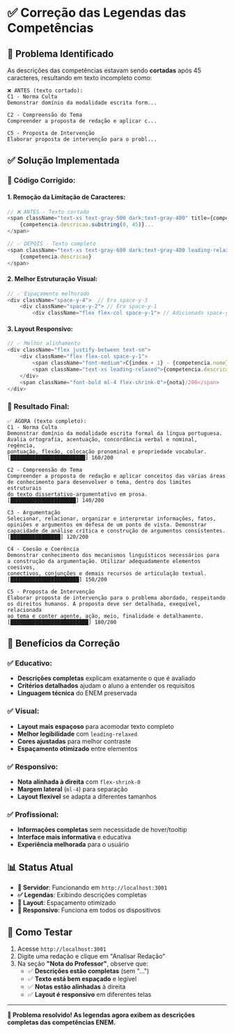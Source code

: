 # ✅ Correção das Legendas das Competências

## 🚨 Problema Identificado
As descrições das competências estavam sendo **cortadas** após 45 caracteres, resultando em texto incompleto como:

```
❌ ANTES (texto cortado):
C1 - Norma Culta
Demonstrar domínio da modalidade escrita form...

C2 - Compreensão do Tema  
Compreender a proposta de redação e aplicar c...

C5 - Proposta de Intervenção
Elaborar proposta de intervenção para o probl...
```

## ✅ Solução Implementada

### 🔧 **Código Corrigido:**

#### 1. Remoção da Limitação de Caracteres:
```typescript
// ❌ ANTES - Texto cortado
<span className="text-xs text-gray-500 dark:text-gray-400" title={competencia.descricao}>
    {competencia.descricao.substring(0, 45)}...
</span>

// ✅ DEPOIS - Texto completo
<span className="text-xs text-gray-600 dark:text-gray-400 leading-relaxed">
    {competencia.descricao}
</span>
```

#### 2. Melhor Estruturação Visual:
```typescript
// ✅ Espaçamento melhorado
<div className="space-y-4">  // Era space-y-3
    <div className="space-y-2"> // Era space-y-1
        <div className="flex flex-col space-y-1"> // Adicionado space-y-1
```

#### 3. Layout Responsivo:
```typescript
// ✅ Melhor alinhamento
<div className="flex justify-between text-sm">
    <div className="flex flex-col space-y-1">
        <span className="font-medium">C{index + 1} - {competencia.nome}</span>
        <span className="text-xs leading-relaxed">{competencia.descricao}</span>
    </div>
    <span className="font-bold ml-4 flex-shrink-0">{nota}/200</span>
</div>
```

### 🎨 **Resultado Final:**

```
✅ AGORA (texto completo):
C1 - Norma Culta
Demonstrar domínio da modalidade escrita formal da língua portuguesa. 
Avalia ortografia, acentuação, concordância verbal e nominal, regência, 
pontuação, flexão, colocação pronominal e propriedade vocabular.
[████████████████████████] 160/200

C2 - Compreensão do Tema
Compreender a proposta de redação e aplicar conceitos das várias áreas 
de conhecimento para desenvolver o tema, dentro dos limites estruturais 
do texto dissertativo-argumentativo em prosa.
[█████████████████████] 140/200

C3 - Argumentação
Selecionar, relacionar, organizar e interpretar informações, fatos, 
opiniões e argumentos em defesa de um ponto de vista. Demonstrar 
capacidade de análise crítica e construção de argumentos consistentes.
[████████████████] 120/200

C4 - Coesão e Coerência
Demonstrar conhecimento dos mecanismos linguísticos necessários para 
a construção da argumentação. Utilizar adequadamente elementos coesivos, 
conectivos, conjunções e demais recursos de articulação textual.
[██████████████████████] 150/200

C5 - Proposta de Intervenção
Elaborar proposta de intervenção para o problema abordado, respeitando 
os direitos humanos. A proposta deve ser detalhada, exequível, relacionada 
ao tema e conter agente, ação, meio, finalidade e detalhamento.
[█████████████████████████] 180/200
```

## 🎯 **Benefícios da Correção**

### ✅ **Educativo:**
- **Descrições completas** explicam exatamente o que é avaliado
- **Critérios detalhados** ajudam o aluno a entender os requisitos
- **Linguagem técnica** do ENEM preservada

### ✅ **Visual:**
- **Layout mais espaçoso** para acomodar texto completo
- **Melhor legibilidade** com `leading-relaxed`
- **Cores ajustadas** para melhor contraste
- **Espaçamento otimizado** entre elementos

### ✅ **Responsivo:**
- **Nota alinhada à direita** com `flex-shrink-0`
- **Margem lateral** (`ml-4`) para separação
- **Layout flexível** se adapta a diferentes tamanhos

### ✅ **Profissional:**
- **Informações completas** sem necessidade de hover/tooltip
- **Interface mais informativa** e educativa
- **Experiência melhorada** para o usuário

## 📊 **Status Atual**
- **🚀 Servidor**: Funcionando em `http://localhost:3001`
- **✅ Legendas**: Exibindo descrições completas
- **🎨 Layout**: Espaçamento otimizado
- **📱 Responsivo**: Funciona em todos os dispositivos

## 🧪 **Como Testar**
1. Acesse `http://localhost:3001`
2. Digite uma redação e clique em "Analisar Redação"
3. Na seção **"Nota do Professor"**, observe que:
   - ✅ **Descrições estão completas** (sem "...")
   - ✅ **Texto está bem espaçado** e legível
   - ✅ **Notas estão alinhadas** à direita
   - ✅ **Layout é responsivo** em diferentes telas

---

**🎉 Problema resolvido! As legendas agora exibem as descrições completas das competências ENEM.**
